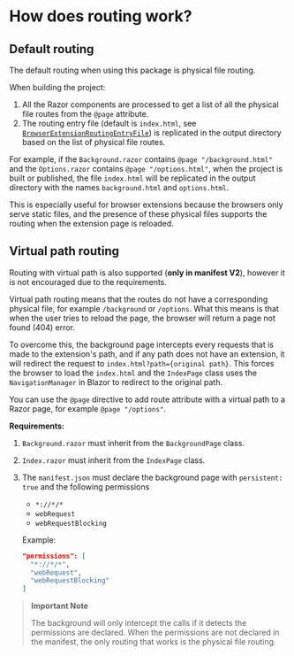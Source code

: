 # How does routing work?

## Default routing

The default routing when using this package is physical file routing.

When building the project:

1. All the Razor components are processed to get a list of all the physical file routes from the `@page` attribute.
0. The routing entry file (default is `index.html`, see [`BrowserExtensionRoutingEntryFile`](04_01_ConfigureBuild.md)) is replicated in the output directory based on the list of physical file routes.

For example, if the `Background.razor` contains `@page "/background.html"` and the `Options.razor` contains `@page "/options.html"`, when the project is built or published, the file `index.html` will be replicated in the output directory with the names `background.html` and `options.html`.

This is especially useful for browser extensions because the browsers only serve static files, and the presence of these physical files supports the routing when the extension page is reloaded.


## Virtual path routing

Routing with virtual path is also supported (**only in manifest V2**), however it is not encouraged due to the requirements.

Virtual path routing means that the routes do not have a corresponding physical file, for example `/background` or `/options`.
What this means is that when the user tries to reload the page, the browser will return a page not found (404) error.

To overcome this, the background page intercepts every requests that is made to the extension's path, and if any path does not have an extension, it will redirect the request to `index.html?path={original path}`.
This forces the browser to load the `index.html` and the `IndexPage` class uses the `NavigationManager` in Blazor to redirect to the original path.

You can use the `@page` directive to add route attribute with a virtual path to a Razor page, for example `@page "/options"`.

**Requirements:**
1. `Background.razor` must inherit from the `BackgroundPage` class.
0. `Index.razor` must inherit from the `IndexPage` class.
0. The `manifest.json` must declare the background page with `persistent: true` and the following permissions
   - `*://*/*`
   - `webRequest`
   - `webRequestBlocking`
   
   Example:
   ```json
   "permissions": [
     "*://*/*",
     "webRequest",
     "webRequestBlocking"
   ]
   ```

> **Important Note**
>
> The background will only intercept the calls if it detects the permissions are declared.
> When the permissions are not declared in the manifest, the only routing that works is the physical file routing.
